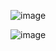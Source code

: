 ![image](https://github.com/asem-hamid/learn-c/assets/155321064/8ed477fb-6fe5-4857-9e1b-1a5946ae847b)


![image](https://github.com/asem-hamid/learn-c/assets/155321064/2810e4e2-442f-48f8-8099-266f42c0397d)
